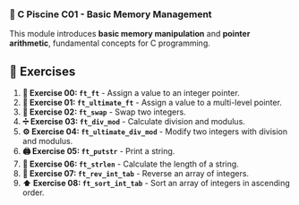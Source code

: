 
### **🚀 C Piscine C01 - Basic Memory Management**

This module introduces **basic memory manipulation** and **pointer arithmetic**, fundamental concepts for C programming.

## 📝 Exercises

1. **🔢 Exercise 00: `ft_ft`** - Assign a value to an integer pointer.
2. **🔗 Exercise 01: `ft_ultimate_ft`** - Assign a value to a multi-level pointer.
3. **🔄 Exercise 02: `ft_swap`** - Swap two integers.
4. **➗ Exercise 03: `ft_div_mod`** - Calculate division and modulus.
5. **⚙️ Exercise 04: `ft_ultimate_div_mod`** - Modify two integers with division and modulus.
6. **🖨️ Exercise 05: `ft_putstr`** - Print a string.
7. **📏 Exercise 06: `ft_strlen`** - Calculate the length of a string.
8. **🔄 Exercise 07: `ft_rev_int_tab`** - Reverse an array of integers.
9. **⬆️ Exercise 08: `ft_sort_int_tab`** - Sort an array of integers in ascending order.

